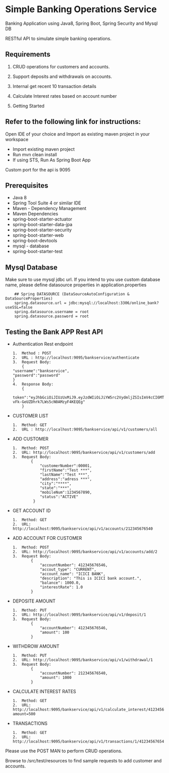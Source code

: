 # Simple Banking Operations Service

Banking Application using Java8, Spring Boot, Spring Security and Mysql DB

RESTful API to simulate simple banking operations.

Requirements
-------------
  1.	CRUD operations for customers and accounts.
		
  2.	Support deposits and withdrawals on accounts.
	
  3.	Internal get recent 10 transaction details
	
  4.	Calculate Interest rates based on account number 
	
  5.	Getting Started

  

	
	
Refer to the following link for instructions:
---------------------------------------------

Open IDE of your choice and Import as existing maven project in your workspace

- Import existing maven project
- Run mvn clean install
- If using STS, Run As Spring Boot App

Custom port for the api is 9095

Prerequisites
-------------
-	Java 8
-	Spring Tool Suite 4 or similar IDE
-	Maven - Dependency Management
-	Maven Dependencies
-	spring-boot-starter-actuator
-	spring-boot-starter-data-jpa
-	spring-boot-starter-security
-	spring-boot-starter-web
-	spring-boot-devtools
-	mysql - database
-	spring-boot-starter-test


Mysql Database
---------------
Make sure to use mysql jdbc url. If you intend to you use custom database name, please define datasource properties in application.properties

		## Spring DATASOURCE (DataSourceAutoConfiguration & DataSourceProperties)
		spring.datasource.url = jdbc:mysql://localhost:3306/online_bank?useSSL=false
		spring.datasource.username = root
		spring.datasource.password = root


Testing the Bank APP Rest API
------------------------------
-	Authentication Rest endpoint 


		1.	Method : POST
		2.	URL : http://localhost:9095/bankservice/authenticate
		3.	Request Body: 
			{
    	"username":"bankservice",
    	"password":"password"
		}
		4.	Response Body:
			{
				token":"eyJhbGciOiJIUzUxMiJ9.eyJzdWIiOiJiYW5rc2VydmljZSIsImV4cCI6MTY1MTQyMTUzMSwiaWF0IjoxNjUxNDAzNTMxfQ.MPSqVuhsne_JIc92mnAjKJJhhHUpOUNv8HSb60KrAKUU8_1X75ajkx-vFk-GeUZDhrk7LWs5cN0AMzyF4KEQEg"
			}

-	CUSTOMER LIST


		1.	Method: GET
		2.	URL : http://localhost:9095/bankservice/api/v1/customers/all
	
-	ADD CUSTOMER

		1.	Method: POST
		2.	URL: http://localhost:9095/bankservice/api/v1/customers/add
		3.	Request Body:
				{
					"customerNumber":00001,
					"firstName":"Test ***",
					"lastName":"Test ***",
					"address":"adress ***",
					"city":"****",
					"state":"***",
					"mobileNum":1234567890,
					"status":"ACTIVE"
				 }

-	GET ACCOUNT ID

		1.	Method: GET
		2.	URL: http://localhost:9095/bankservice/api/v1/accounts/212345676540

-	ADD ACCOUNT FOR CUSTOMER

		1.	Method: POST
		2.	URL: http://localhost:9095/bankservice/api/v1/accounts/add/2
		3.	Request Body:
				{
					"accountNumber": 412345676546,
					"accout_type": "CURRENT",
					"account_name": "ICICI BANK",
					"description": "This is ICICI bank account.",
					"balance": 1000.0,
					"interestRate": 1.0
				}


-	DEPOSITE AMOUNT

		1.	Method: PUT
		2.	URL: http://localhost:9095/bankservice/api/v1/deposit/1
		3.	Request Body:
				{
					"accountNumber": 412345676546,
					"amount": 100
				}
				 
				 
-	WITHDROW AMOUNT

		1.	Method: PUT
		2.	URL: http://localhost:9095/bankservice/api/v1/withdrawal/1
		3.	Request Body:
				{
					"accountNumber": 212345676540,
					"amount": 1000
				}
				 
-	CALCULATE INTEREST RATES

		1.	Method: GET
		2.	URL: http://localhost:9095/bankservice/api/v1/calculate_interest/412345676546?amount=500
		
				 
-	TRANSACTIONS

		1.	Method: GET
		2.	URL: http://localhost:9095/bankservice/api/v1/transactions/1/412345676546
		

Please use the POST MAN to perform CRUD operations.

Browse to /src/test/resources to find sample requests to add customer and accounts.

